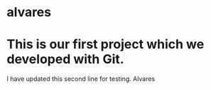 # alvares
# This is our first project which we developed with Git. 
I have updated this second line for testing.
Alvares
